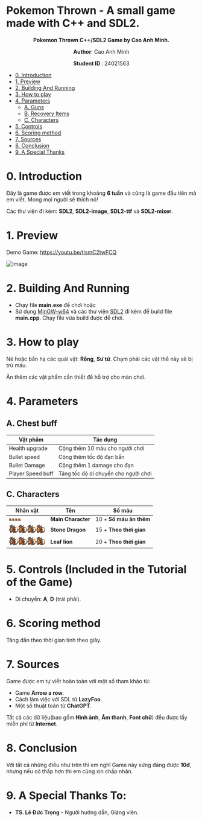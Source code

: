 # Pokemon Thrown - A small game made with C++ and SDL2.
<p align="center">
    <strong> Pokemon Thrown C++/SDL2 Game by Cao Anh Minh. </strong>
</p>
<p align="center">
 <strong>Author</strong>: Cao Anh Minh
</p>
<p align="center">
 <strong> Student ID </strong>: 24021563
</p>

- [0. Introduction](#0-introduction)
- [1. Preview](#1-preview)
- [2. Building And Running](#2-building-and-running)
- [3. How to play](#3-how-to-play)
- [4. Parameters](#4-parameters)
  * [A. Guns](#a-guns)
  * [B. Recovery Items](#b-recovery-items)
  * [C. Characters](#c-characters)
- [5. Controls](#5-controls-included-in-the-tutorial-of-the-game)
- [6. Scoring method](#6-scoring-method)
- [7. Sources](#7-sources)
- [8. Conclusion](#8-conclusion)
- [9. A Special Thanks](#9-a-special-thanks-to)

# 0. Introduction
Đây là game được em viết trong khoảng **6 tuần** và cũng là game đầu tiên mà em viết. Mong mọi người sẽ thích nó!

Các thư viện đi kèm: **SDL2**, **SDL2-image**, **SDL2-ttf** và **SDL2-mixer**.

# 1. Preview
Demo Game: https://youtu.be/tIsmC2twFCQ

![image](image/preview.png)
# 2. Building And Running
  - Chạy file **main.exe** để chơi hoặc
  - Sử dụng [MinGW-w64](https://www.mingw-w64.org/) và các thư viện [SDL2](https://www.libsdl.org/) đi kèm để build file **main.cpp**. Chạy file vừa build được để chơi.
# 3. How to play
Né hoặc bắn hạ các quái vật: **Rồng**, **Sư tử**. Chạm phải các vật thể này sẽ bị trừ máu.

Ăn thêm các vật phẩm cần thiết để hỗ trợ cho màn chơi.

# 4. Parameters
## A. Chest buff
| Vật phẩm                                          | Tác dụng                                                       |
|---------------------------------------------------|----------------------------------------------------------------|
| Health upgrade                                    | Cộng thêm 10 máu cho người chơi                                |
| Bullet speed                                      | Cộng thêm tốc độ đạn bắn                                       |
| Bullet Damage                                     | Cộng thêm 1 damage cho đạn                                     |
| Player Speed buff                                 | Tăng tốc độ di chuyển cho người chơi                           |

## C. Characters
| Nhân vật                                                                                    | Tên                 | Số máu                                 |
|---------------------------------------------------------------------------------------------|---------------------|----------------------------------------|
| <img src = "res/Pokemon/Fire + stone dragon/sprite9_idle.png" width = 32>                   | **Main Character**  | 10 + **Số máu ăn thêm**                |
| <img src = "res/Pokemon/Fire + stone dragon/sprite9_idle.png" width = 96>                   | **Stone Dragon**    | 15 + **Theo thời gian**                |
| <img src = "res/Pokemon/Fire + stone dragon/sprite9_idle.png" width = 96>                   | **Leaf lion**       | 20 + **Theo thời gian**                |

# 5. Controls (Included in the Tutorial of the Game)
  - Di chuyển: **A**, **D** (trái phải).
# 6. Scoring method
Tăng dần theo thời gian tính theo giây.
# 7. Sources
Game được em tự viết hoàn toàn với một số tham khảo từ:
  - Game **Arrow a row**.
  - Cách làm việc với SDL từ **LazyFoo**.
  - Một số thuật toán từ **ChatGPT**.

Tất cả các dữ liệu(bao gồm **Hình ảnh**, **Âm thanh**, **Font chữ**) đều được lấy miễn phí từ **Internet**.
# 8. Conclusion
Với tất cả những điều như trên thì em nghĩ Game này xứng đáng được **10đ**, nhưng nếu có thấp hơn thì em cũng xin chấp nhận. 
# 9. A Special Thanks To:
- **TS. Lê Đức Trọng** - Người hướng dẫn, Giảng viên.
